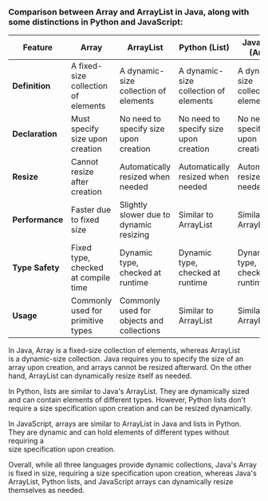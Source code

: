 ### Comparison between Array and ArrayList in Java, along with some distinctions in Python and JavaScript:
| Feature          | Array                                | ArrayList                                            | Python (List)                          | JavaScript (Array)                    |
|------------------|--------------------------------------|------------------------------------------------------|----------------------------------------|--------------------------------------|
| **Definition**   | A fixed-size collection of elements  | A dynamic-size collection of elements                | A dynamic-size collection of elements  | A dynamic-size collection of elements|
| **Declaration**  | Must specify size upon creation      | No need to specify size upon creation               | No need to specify size upon creation | No need to specify size upon creation|
| **Resize**       | Cannot resize after creation          | Automatically resized when needed                    | Automatically resized when needed     | Automatically resized when needed    |
| **Performance**  | Faster due to fixed size             | Slightly slower due to dynamic resizing              | Similar to ArrayList                   | Similar to ArrayList                  |
| **Type Safety**  | Fixed type, checked at compile time  | Dynamic type, checked at runtime                     | Dynamic type, checked at runtime       | Dynamic type, checked at runtime      |
| **Usage**        | Commonly used for primitive types    | Commonly used for objects and collections            | Similar to ArrayList                   | Similar to ArrayList                  |



In Java, Array is a fixed-size collection of elements, whereas ArrayList   
is a dynamic-size collection. Java requires you to specify the size of an   
array upon creation, and arrays cannot be resized afterward. On the other   
hand, ArrayList can dynamically resize itself as needed.

In Python, lists are similar to Java's ArrayList. They are dynamically sized   
and can contain elements of different types. However, Python lists don't   
require a size specification upon creation and can be resized dynamically.

In JavaScript, arrays are similar to ArrayList in Java and lists in Python.   
They are dynamic and can hold elements of different types without requiring a   
size specification upon creation.

Overall, while all three languages provide dynamic collections, Java's Array   
is fixed in size, requiring a size specification upon creation, whereas Java's   
ArrayList, Python lists, and JavaScript arrays can dynamically resize themselves as needed.